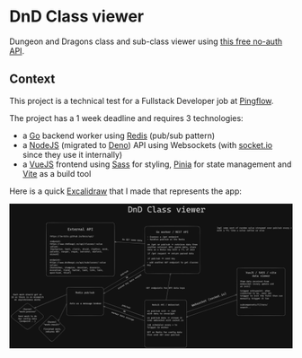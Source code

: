 # DnD Class viewer

Dungeon and Dragons class and sub-class viewer using [this free no-auth API](https://5e-bits.github.io/docs/api/).

## Context

This project is a technical test for a Fullstack Developer job at [Pingflow](https://www.pingflow.com/).

The project has a 1 week deadline and requires 3 technologies:
- a [Go](https://go.dev) backend worker using [Redis](https://redis.io/) (pub/sub pattern)
- a [NodeJS](https://nodejs.org/) (migrated to [Deno](https://deno.land/)) API using Websockets (with [socket.io](https://socket.io/) since they use it internally)
- a [VueJS](https://vuejs.org/) frontend using [Sass](https://sass-lang.com/) for styling, [Pinia](https://pinia.vuejs.org/) for state management and [Vite](https://vite.dev/) as a build tool

Here is a quick [Excalidraw](https://excalidraw.com/) that I made that represents the app:

![excalidraw image](./excalidraw.png)
